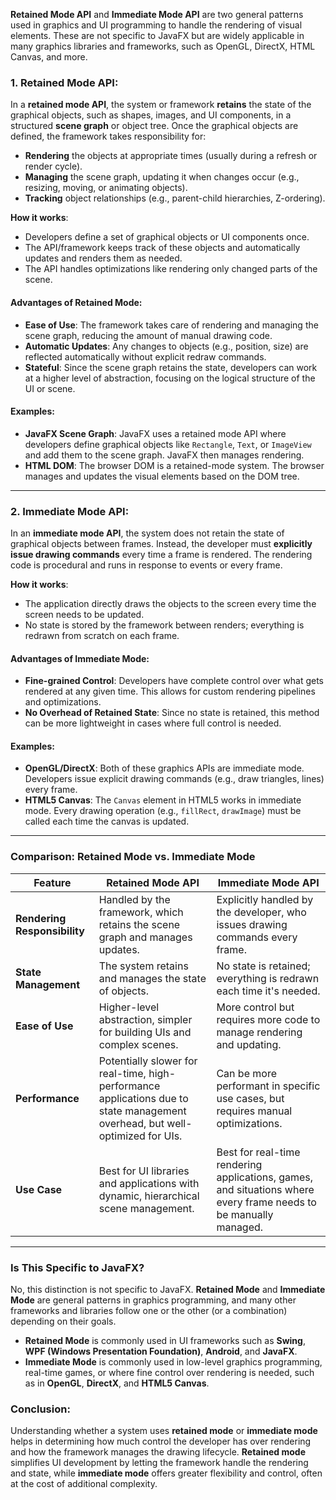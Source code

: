 **Retained Mode API** and **Immediate Mode API** are two general patterns used in graphics and UI programming to handle the rendering of visual elements. These are not specific to JavaFX but are widely applicable in many graphics libraries and frameworks, such as OpenGL, DirectX, HTML Canvas, and more.

### **1. Retained Mode API:**
In a **retained mode API**, the system or framework **retains** the state of the graphical objects, such as shapes, images, and UI components, in a structured **scene graph** or object tree. Once the graphical objects are defined, the framework takes responsibility for:
- **Rendering** the objects at appropriate times (usually during a refresh or render cycle).
- **Managing** the scene graph, updating it when changes occur (e.g., resizing, moving, or animating objects).
- **Tracking** object relationships (e.g., parent-child hierarchies, Z-ordering).

**How it works**:
- Developers define a set of graphical objects or UI components once.
- The API/framework keeps track of these objects and automatically updates and renders them as needed.
- The API handles optimizations like rendering only changed parts of the scene.

#### **Advantages of Retained Mode**:
- **Ease of Use**: The framework takes care of rendering and managing the scene graph, reducing the amount of manual drawing code.
- **Automatic Updates**: Any changes to objects (e.g., position, size) are reflected automatically without explicit redraw commands.
- **Stateful**: Since the scene graph retains the state, developers can work at a higher level of abstraction, focusing on the logical structure of the UI or scene.

#### **Examples**:
- **JavaFX Scene Graph**: JavaFX uses a retained mode API where developers define graphical objects like `Rectangle`, `Text`, or `ImageView` and add them to the scene graph. JavaFX then manages rendering.
- **HTML DOM**: The browser DOM is a retained-mode system. The browser manages and updates the visual elements based on the DOM tree.

---

### **2. Immediate Mode API:**
In an **immediate mode API**, the system does not retain the state of graphical objects between frames. Instead, the developer must **explicitly issue drawing commands** every time a frame is rendered. The rendering code is procedural and runs in response to events or every frame.

**How it works**:
- The application directly draws the objects to the screen every time the screen needs to be updated.
- No state is stored by the framework between renders; everything is redrawn from scratch on each frame.

#### **Advantages of Immediate Mode**:
- **Fine-grained Control**: Developers have complete control over what gets rendered at any given time. This allows for custom rendering pipelines and optimizations.
- **No Overhead of Retained State**: Since no state is retained, this method can be more lightweight in cases where full control is needed.
  
#### **Examples**:
- **OpenGL/DirectX**: Both of these graphics APIs are immediate mode. Developers issue explicit drawing commands (e.g., draw triangles, lines) every frame.
- **HTML5 Canvas**: The `Canvas` element in HTML5 works in immediate mode. Every drawing operation (e.g., `fillRect`, `drawImage`) must be called each time the canvas is updated.

---

### **Comparison: Retained Mode vs. Immediate Mode**

| **Feature**                   | **Retained Mode API**                                                                                                    | **Immediate Mode API**                                                                                                  |
|-------------------------------|--------------------------------------------------------------------------------------------------------------------------|------------------------------------------------------------------------------------------------------------------------|
| **Rendering Responsibility**   | Handled by the framework, which retains the scene graph and manages updates.                                               | Explicitly handled by the developer, who issues drawing commands every frame.                                           |
| **State Management**           | The system retains and manages the state of objects.                                                                      | No state is retained; everything is redrawn each time it's needed.                                                      |
| **Ease of Use**                | Higher-level abstraction, simpler for building UIs and complex scenes.                                                     | More control but requires more code to manage rendering and updating.                                                   |
| **Performance**                | Potentially slower for real-time, high-performance applications due to state management overhead, but well-optimized for UIs. | Can be more performant in specific use cases, but requires manual optimizations.                                        |
| **Use Case**                   | Best for UI libraries and applications with dynamic, hierarchical scene management.                                         | Best for real-time rendering applications, games, and situations where every frame needs to be manually managed.        |

---

### **Is This Specific to JavaFX?**

No, this distinction is not specific to JavaFX. **Retained Mode** and **Immediate Mode** are general patterns in graphics programming, and many other frameworks and libraries follow one or the other (or a combination) depending on their goals.

- **Retained Mode** is commonly used in UI frameworks such as **Swing**, **WPF (Windows Presentation Foundation)**, **Android**, and **JavaFX**.
- **Immediate Mode** is commonly used in low-level graphics programming, real-time games, or where fine control over rendering is needed, such as in **OpenGL**, **DirectX**, and **HTML5 Canvas**.

### **Conclusion:**
Understanding whether a system uses **retained mode** or **immediate mode** helps in determining how much control the developer has over rendering and how the framework manages the drawing lifecycle. **Retained mode** simplifies UI development by letting the framework handle the rendering and state, while **immediate mode** offers greater flexibility and control, often at the cost of additional complexity.
